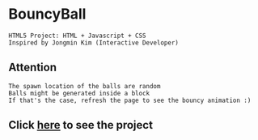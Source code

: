 # BouncyBall
    HTML5 Project: HTML + Javascript + CSS
    Inspired by Jongmin Kim (Interactive Developer)
  
## Attention
    The spawn location of the balls are random
    Balls might be generated inside a block
    If that's the case, refresh the page to see the bouncy animation :)
    
## Click [here](https://peterrrjpg.github.io/BouncyBall) to see the project 
